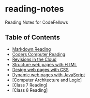 # reading-notes

Reading Notes for CodeFellows

## Table of Contents

- [Markdown Reading](markdown.md)
- [Coders Computer Reading](coders-computer.md)
- [Revisions in the Cloud](revisions-and-the-cloud-notes.md)
- [Structure web pages with HTML](HTML.md)
- [Design web pages with CSS](reading-5.md)
- [Dynamic web pages with JavaScript](JavaScript.md)
- [Computer Architecture and Logic]
- [Class 7 Reading]
- [Class 8 Reading]